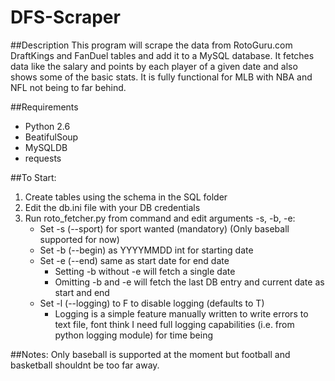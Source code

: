 # DFS-Scraper

##Description
This program will scrape the data from RotoGuru.com DraftKings and FanDuel tables and add it to a MySQL database. It fetches data like the salary and points by each player of a given date and also shows some of the basic stats.  It is fully functional for MLB with NBA and NFL not being to far behind. 

##Requirements
* Python 2.6
* BeatifulSoup
* MySQLDB
* requests

##To Start: 
1. Create tables using the schema in the SQL folder
2. Edit the db.ini file with your DB credentials
3. Run roto_fetcher.py from command and edit arguments -s, -b, -e: 
    * Set -s (--sport) for sport wanted (mandatory) (Only baseball supported for now)
    * Set -b (--begin) as YYYYMMDD int for starting date
    * Set -e (--end) same as start date for end date
      - Setting -b without -e will fetch a single date
      - Omitting -b and -e will fetch the last DB entry and current date as start and end 
    * Set -l (--logging) to F to disable logging (defaults to T)
      - Logging is a simple feature manually written to write errors to text file, font think I need full logging capabilities (i.e. from python logging module) for time being
            
##Notes: 
Only baseball is supported at the moment but football and basketball shouldnt be too far away.  
